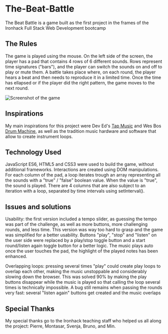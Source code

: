# The-Beat-Battle

The Beat Battle is a game built as the first project in the frames of the Ironhack Full Stack Web Development bootcamp

## The Rules

The game is played using the mouse. On the left side of the screen, the player has a pad that contains 4 rows of 6 different sounds. Rows represent time signatures ("bars"), and the player can switch the sounds on and off to play or mute them.
A battle takes place where, on each round, the player hears a beat and then needs to reproduce it in a limited time. 
Once the time has ellapsed or if the player did the right pattern, the game moves to the next round.

![Screenshot of the game](https://https://github.com/iourisorokine/The-Beat-Battle/screenshots/screenshot2.png)

## Inspirations

My main inspirations for this project were Dev Ed's [Tap Music](https://www.youtube.com/watch?v=2VJlzeEVL8A) and Wes Bos [Drum Machine](https://www.youtube.com/watch?v=VuN8qwZoego), as well as the tradition music hardware and software that allow to create instrument loops.

## Technology Used

JavaScript ES6, HTML5 and CSS3 were used to build the game, without additional frameworks. Interactions are created using DOM manipulations. For each column of the pad, a loop iterates trough an array representing all the sounds with a "true" / "false" boolean value. When the value is "true", the sound is played. There are 4 columns that are also subject to an iteration with  a loop, separated by time intervals using setInterval().

## Issues and solutions

Usability: the first version included a tempo slider, as guessing the tempo was part of the challenge, as well as more buttons, more challenging rounds, and less time. This version was way too hard to grasp and the game was simplified for a better usability. 
Buttons "play", "stop" and "listen" on the user side were replaced by a play/stop toggle button and a start round/listen again toggle button for a better logic. The music plays auto once the user touches the pad, the highlight of the played notes has been enhanced.

Overlapping loops: pressing several times "play" could create play loops to overlap each other, making the music unstoppable and considerably slowing down the browser. This was solved 90% by making the play buttons disappear while the music is played so that calling the loop several times is technically impossible. A bug still remains when passing the rounds very fast: several "listen again" buttons get created and the music overlaps

## Special Thanks

My special thanks go to the Ironhack teaching staff who helped us all along the project: Pierre, Montasar, Svenja, Bruno, and Min. 
